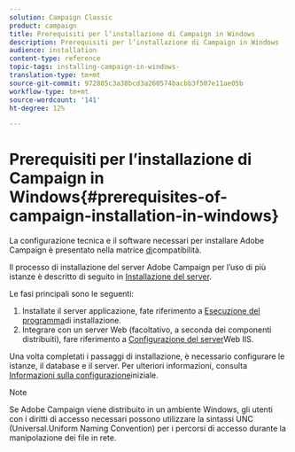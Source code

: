 ```yaml
---
solution: Campaign Classic
product: campaign
title: Prerequisiti per l’installazione di Campaign in Windows
description: Prerequisiti per l’installazione di Campaign in Windows
audience: installation
content-type: reference
topic-tags: installing-campaign-in-windows-
translation-type: tm+mt
source-git-commit: 972885c3a38bcd3a260574bacbb3f507e11ae05b
workflow-type: tm+mt
source-wordcount: '141'
ht-degree: 12%

---
```



# Prerequisiti per l’installazione di Campaign in Windows{#prerequisites-of-campaign-installation-in-windows}

La configurazione tecnica e il software necessari per installare  Adobe Campaign è presentato nella matrice [di](../../rn/using/compatibility-matrix.md)compatibilità.

Il processo di installazione del server Adobe Campaign  per l’uso di più istanze è descritto di seguito in [Installazione del server](../../installation/using/installing-the-server.md).

Le fasi principali sono le seguenti:

1. Installate il server applicazione, fate riferimento a [Esecuzione del programma](../../installation/using/installing-the-server.md#executing-the-installation-program)di installazione.
1. Integrare con un server Web (facoltativo, a seconda dei componenti distribuiti), fare riferimento a [Configurazione del server](../../installation/using/integration-into-a-web-server-for-windows.md#configuring-the-iis-web-server)Web IIS.

Una volta completati i passaggi di installazione, è necessario configurare le istanze, il database e il server. Per ulteriori informazioni, consulta [Informazioni sulla configurazione](../../installation/using/about-initial-configuration.md)iniziale.

>[!NOTE]
>
>Se  Adobe Campaign viene distribuito in un ambiente Windows, gli utenti con i diritti di accesso necessari possono utilizzare la sintassi UNC (Universal.Uniform Naming Convention) per i percorsi di accesso durante la manipolazione dei file in rete.


